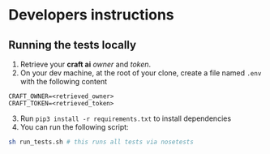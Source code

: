 # Developers instructions #

## Running the tests locally ##

1. Retrieve your **craft ai** _owner_ and _token_.
2. On your dev machine, at the root of your clone, create a file named `.env` with the following content
````
CRAFT_OWNER=<retrieved_owner>
CRAFT_TOKEN=<retrieved_token>
````
3. Run `pip3 install -r requirements.txt` to install dependencies
4. You can run the following script:
```sh
sh run_tests.sh # this runs all tests via nosetests
```

<!-- ## Releasing a new version (needs administrator rights) ##

1. Make sure the build of the master branch is passing
[![Build](https://img.shields.io/travis/craft-ai/craft-ai-client-js/master.svg?style=flat-square)](https://travis-ci.org/craft-ai/craft-ai-client-js)
2. Checkout the master branch locally
````sh
git fetch
git checkout master
git reset --hard origin/master
````
3. Bump the version and push
````sh
npm version patch
git push origin master
git push --tags
```` -->